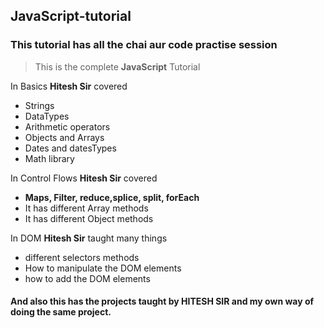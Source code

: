 ## JavaScript-tutorial
### This tutorial has all the chai aur code practise session 

> This is the complete **JavaScript** Tutorial

In Basics **Hitesh Sir** covered 
- Strings
- DataTypes
- Arithmetic operators
- Objects and Arrays
- Dates and datesTypes
- Math library

In Control Flows **Hitesh Sir** covered 
- **Maps, Filter, reduce,splice, split, forEach**
- It has different  Array methods
- It has different  Object methods

 In DOM **Hitesh Sir** taught many things
- different selectors methods
- How to manipulate the DOM elements
- how to add the DOM elements

#### And also this has the projects taught by **HITESH SIR** and my own way of doing the same project.


